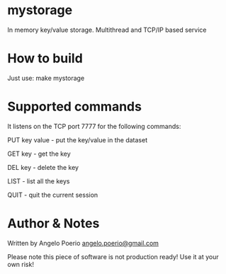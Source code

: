 # mystorage
In memory key/value storage. Multithread and TCP/IP based service

# How to build
Just use: make mystorage

# Supported commands

It listens on the TCP port 7777 for the following commands:

PUT key value - put the key/value in the dataset

GET key - get the key

DEL key - delete the key

LIST - list all the keys

QUIT - quit the current session

# Author & Notes
  Written by Angelo Poerio <angelo.poerio@gmail.com>

  Please note this piece of software is not production ready! Use it at your own risk!
